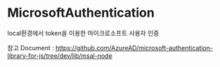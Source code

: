 # MicrosoftAuthentication
local환경에서 token을 이용한 마이크로소프트 사용자 인증 

참고 Document : https://github.com/AzureAD/microsoft-authentication-library-for-js/tree/dev/lib/msal-node

